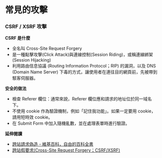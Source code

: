 # 常見的攻擊

### CSRF / XSRF 攻擊

**CSRF 是什麼**

* 全名叫 Cross-Site Request Forgery
* 是一種點擊攻擊(Click Attack)與連線控制(Session Riding)，或稱連線綁架(Session Hijacking)
* 利用路由信息協議 (Routing Information Protocol；RIP) 的漏洞，以及 DNS (Domain Name Server) 下毒的方式，讓使用者在連往目的網頁前，先被帶到駭客伺服器。

<!-- CSRF (Cross-site request forgery) 是一種攻擊手段，壞人讓受害使用者的 User-Agent 跟隨惡意的 URI （例如會以誤導的連結、圖片、轉址等形式提供給 User-Agent）跑到信任的伺服器（通常是透過一個合法的 session cookie 來達成）。 -->

<!-- Forgery: n. 偽造 -->

**安全的做法**

* 檢查 Referer 欄位：通常來說，Referer 欄位應和請求的地址位於同一域名下。
* 不使用 cookie 作為驗證機制，例如「記住我功能」。如果一定要用 cookie，請用短時效 cookie。
* 在 Submit Form 中加入隨機亂數，並在處理表單時進行驗證。
<!-- Auth every request + no sessions = no XSRF attacks -->

**延伸閱讀**

* [跨站請求偽造 - 維基百科，自由的百科全書](https://zh.wikipedia.org/wiki/%E8%B7%A8%E7%AB%99%E8%AF%B7%E6%B1%82%E4%BC%AA%E9%80%A0)
* [跨站假要求(Cross-Site Request Forgery；CSRF/XSRF)](http://www.digitimes.com.tw/tw/dt/n/shwnws.asp?Cat=&id=122887)
